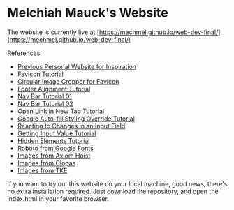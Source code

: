 # Melchiah Mauck's Website

The website is currently live at [https://mechmel.github.io/web-dev-final/](https://mechmel.github.io/web-dev-final/)

References

- [Previous Personal Website for Inspiration](https://www.melchiahmauck.com)
- [Favicon Tutorial](https://www.w3schools.com/html/html_favicon.asp)
- [Circular Image Cropper for Favicon](https://crop-circle.imageonline.co/)
- [Footer Alignment Tutorial](https://www.freecodecamp.org/news/how-to-keep-your-footer-where-it-belongs-59c6aa05c59c/)
- [Nav Bar Tutorial 01](https://www.w3schools.com/css/css_navbar.asp)
- [Nav Bar Tutorial 02](https://www.makeuseof.com/responsive-navigation-bar-using-html-and-css/)
- [Open Link in New Tab Tutorial](https://www.geeksforgeeks.org/how-to-open-url-in-new-tab-using-javascript/)
- [Google Auto-fill Styling Override Tutorial](https://stackoverflow.com/questions/2781549/removing-input-background-colour-for-chrome-autocomplete)
- [Reacting to Changes in an Input Field](https://developer.mozilla.org/en-US/docs/Web/API/HTMLElement/change_event)
- [Getting Input Value Tutorial](https://www.delftstack.com/howto/javascript/javascript-get-input-value/)
- [Hidden Elements Tutorial](https://www.w3schools.com/tags/att_hidden.asp)
- [Roboto from Google Fonts](https://fonts.google.com/specimen/Roboto)
- [Images from Axiom Hoist](https://www.axiomhoist.com)
- [Images from Clopas](https://www.clopas.net)
- [Images from TKE](https://www.tke.us)

If you want to try out this website on your local machine, good news, there's no extra installation required. Just download the repository, and open the index.html in your favorite browser.
